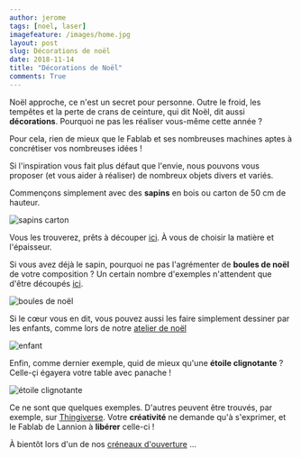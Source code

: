 ```yaml
---
author: jerome
tags: [noel, laser]
imagefeature: /images/home.jpg
layout: post
slug: Décorations de noël
date: 2018-11-14
title: "Décorations de Noël"
comments: True
---
```


Noël approche, ce n'est un secret pour personne. Outre le froid, les tempêtes et la perte de crans de ceinture, qui dit Noël, dit aussi **décorations**. Pourquoi ne pas les réaliser vous-même cette année ?

Pour cela, rien de mieux que le Fablab et ses nombreuses machines aptes à concrétiser vos nombreuses idées !

Si l'inspiration vous fait plus défaut que l'envie, nous pouvons vous proposer (et vous aider à réaliser) de nombreux objets divers et variés.

Commençons simplement avec des **sapins** en bois ou carton de 50 cm de hauteur.

![sapins carton]()

Vous les trouverez, prêts à découper [ici](https://github.com/FablabLannion/lasercut/tree/master/projects/sapins_carton). À vous de choisir la matière et l'épaisseur.

Si vous avez déjà le sapin, pourquoi ne pas l'agrémenter de **boules de noël** de votre composition ? Un certain nombre d'exemples n'attendent que d'être découpés [ici](https://github.com/FablabLannion/lasercut/tree/master/projects/noel).

![boules de noël](https://raw.githubusercontent.com/FablabLannion/lasercut/master/projects/noel/boules1.png)

Si le cœur vous en dit, vous pouvez aussi les faire simplement dessiner par les enfants, comme lors de notre [atelier de noël](https://wiki.fablab-lannion.org/index.php?title=AtelierNoel2017)

![enfant](https://wiki.fablab-lannion.org/images/thumb/1/12/20171209_154149.jpg/800px-20171209_154149.jpg)

Enfin, comme dernier exemple, quid de mieux qu'une **étoile clignotante** ? Celle-çi égayera votre table avec panache !

![étoile clignotante](https://wiki.fablab-lannion.org/images/thumb/d/d7/Etoile_clignotante.jpg/800px-Etoile_clignotante.jpg)

Ce ne sont que quelques exemples. D'autres peuvent être trouvés, par exemple, sur [Thingiverse](https://www.thingiverse.com/search?q=christmas). Votre **créativité** ne demande qu'à s'exprimer, et le Fablab de Lannion à **libérer** celle-ci !

À bientôt lors d'un de nos [créneaux d'ouverture](http://www.fablab-lannion.org/horaires-et-acces/) ...


